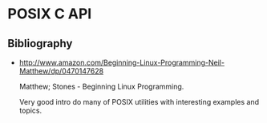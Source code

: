 # POSIX C API

## Bibliography

-   <http://www.amazon.com/Beginning-Linux-Programming-Neil-Matthew/dp/0470147628>

    Matthew; Stones - Beginning Linux Programming.

    Very good intro do many of POSIX utilities with interesting examples and topics.
